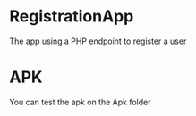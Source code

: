 # RegistrationApp
The app using a PHP endpoint to register a user
# APK
You can test the apk on the Apk folder
